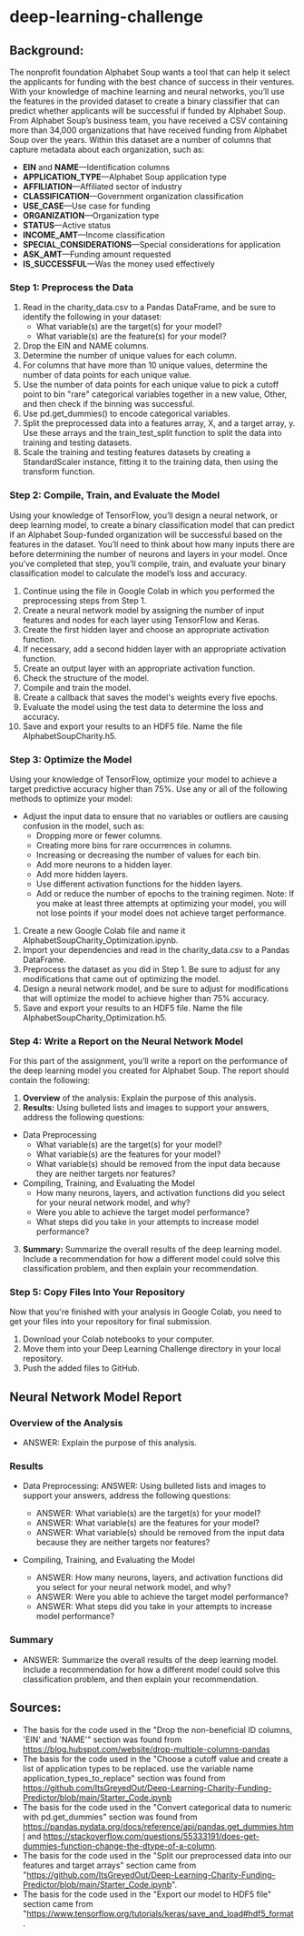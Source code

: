 # deep-learning-challenge
## **Background:**
The nonprofit foundation Alphabet Soup wants a tool that can help it select the applicants for funding with the best chance of success in their ventures. With your knowledge of machine learning and neural networks, you’ll use the features in the provided dataset to create a binary classifier that can predict whether applicants will be successful if funded by Alphabet Soup. From Alphabet Soup’s business team, you have received a CSV containing more than 34,000 organizations that have received funding from Alphabet Soup over the years. Within this dataset are a number of columns that capture metadata about each organization, such as: 
- **EIN** and **NAME**—Identification columns
- **APPLICATION_TYPE**—Alphabet Soup application type
- **AFFILIATION**—Affiliated sector of industry
- **CLASSIFICATION**—Government organization classification
- **USE_CASE**—Use case for funding
- **ORGANIZATION**—Organization type
- **STATUS**—Active status
- **INCOME_AMT**—Income classification
- **SPECIAL_CONSIDERATIONS**—Special considerations for application
- **ASK_AMT**—Funding amount requested
- **IS_SUCCESSFUL**—Was the money used effectively

### **Step 1: Preprocess the Data**
1. Read in the charity_data.csv to a Pandas DataFrame, and be sure to identify the following in your dataset:
	- What variable(s) are the target(s) for your model?
	- What variable(s) are the feature(s) for your model?
2. Drop the EIN and NAME columns.
3. Determine the number of unique values for each column.
4. For columns that have more than 10 unique values, determine the number of data points for each unique value.
5. Use the number of data points for each unique value to pick a cutoff point to bin "rare" categorical variables together in a new value, Other, and then check if the binning was successful.
6. Use pd.get_dummies() to encode categorical variables.
7. Split the preprocessed data into a features array, X, and a target array, y. Use these arrays and the train_test_split function to split the data into training and testing datasets.
8. Scale the training and testing features datasets by creating a StandardScaler instance, fitting it to the training data, then using the transform function.

### **Step 2: Compile, Train, and Evaluate the Model**
Using your knowledge of TensorFlow, you’ll design a neural network, or deep learning model, to create a binary classification model that can predict if an Alphabet Soup-funded organization will be successful based on the features in the dataset. You’ll need to think about how many inputs there are before determining the number of neurons and layers in your model. Once you’ve completed that step, you’ll compile, train, and evaluate your binary classification model to calculate the model’s loss and accuracy.
1. Continue using the file in Google Colab in which you performed the preprocessing steps from Step 1.
2. Create a neural network model by assigning the number of input features and nodes for each layer using TensorFlow and Keras.
3. Create the first hidden layer and choose an appropriate activation function.
4. If necessary, add a second hidden layer with an appropriate activation function.
5. Create an output layer with an appropriate activation function.
6. Check the structure of the model.
7. Compile and train the model.
8. Create a callback that saves the model's weights every five epochs.
9. Evaluate the model using the test data to determine the loss and accuracy.
10. Save and export your results to an HDF5 file. Name the file AlphabetSoupCharity.h5.

### **Step 3: Optimize the Model**
Using your knowledge of TensorFlow, optimize your model to achieve a target predictive accuracy higher than 75%. Use any or all of the following methods to optimize your model: 
- Adjust the input data to ensure that no variables or outliers are causing confusion in the model, such as:
	- Dropping more or fewer columns.
	- Creating more bins for rare occurrences in columns.
	- Increasing or decreasing the number of values for each bin.
	- Add more neurons to a hidden layer.
	- Add more hidden layers.
	- Use different activation functions for the hidden layers.
	- Add or reduce the number of epochs to the training regimen.
Note: If you make at least three attempts at optimizing your model, you will not lose points if your model does not achieve target performance.
1. Create a new Google Colab file and name it AlphabetSoupCharity_Optimization.ipynb.
2. Import your dependencies and read in the charity_data.csv to a Pandas DataFrame.
3. Preprocess the dataset as you did in Step 1. Be sure to adjust for any modifications that came out of optimizing the model.
4. Design a neural network model, and be sure to adjust for modifications that will optimize the model to achieve higher than 75% accuracy.
5. Save and export your results to an HDF5 file. Name the file AlphabetSoupCharity_Optimization.h5.

### **Step 4: Write a Report on the Neural Network Model**
For this part of the assignment, you’ll write a report on the performance of the deep learning model you created for Alphabet Soup. The report should contain the following:
1. **Overview** of the analysis: Explain the purpose of this analysis.
2. **Results:** Using bulleted lists and images to support your answers, address the following questions:
- Data Preprocessing
	- What variable(s) are the target(s) for your model?
	- What variable(s) are the features for your model?
	- What variable(s) should be removed from the input data because they are neither targets nor features?
- Compiling, Training, and Evaluating the Model
	- How many neurons, layers, and activation functions did you select for your neural network model, and why?
	- Were you able to achieve the target model performance?
	- What steps did you take in your attempts to increase model performance?
3. **Summary:** Summarize the overall results of the deep learning model. Include a recommendation for how a different model could solve this classification problem, and then explain your recommendation.

### **Step 5: Copy Files Into Your Repository**
Now that you're finished with your analysis in Google Colab, you need to get your files into your repository for final submission.
1. Download your Colab notebooks to your computer.
2. Move them into your Deep Learning Challenge directory in your local repository.
3. Push the added files to GitHub.

## Neural Network Model Report
### **Overview of the Analysis**
 - ANSWER: Explain the purpose of this analysis.

### **Results**
- Data Preprocessing: ANSWER: Using bulleted lists and images to support your answers, address the following questions:
	- ANSWER: What variable(s) are the target(s) for your model?
	- ANSWER: What variable(s) are the features for your model?
	- ANSWER: What variable(s) should be removed from the input data because they are neither targets nor features?

- Compiling, Training, and Evaluating the Model
	- ANSWER: How many neurons, layers, and activation functions did you select for your neural network model, and why?
	- ANSWER: Were you able to achieve the target model performance?
	- ANSWER: What steps did you take in your attempts to increase model performance?

### **Summary**
- ANSWER: Summarize the overall results of the deep learning model. Include a recommendation for how a different model could solve this classification problem, and then explain your recommendation.

## **Sources:**
- The basis for the code used in the "Drop the non-beneficial ID columns, 'EIN' and 'NAME'" section was found from https://blog.hubspot.com/website/drop-multiple-columns-pandas
- The basis for the code used in the "Choose a cutoff value and create a list of application types to be replaced. use the variable name application_types_to_replace" section was found from https://github.com/ItsGreyedOut/Deep-Learning-Charity-Funding-Predictor/blob/main/Starter_Code.ipynb
- The basis for the code used in the "Convert categorical data to numeric with pd.get_dummies" section was found from https://pandas.pydata.org/docs/reference/api/pandas.get_dummies.html and https://stackoverflow.com/questions/55333191/does-get-dummies-function-change-the-dtype-of-a-column.
- The basis for the code used in the "Split our preprocessed data into our features and target arrays" section came from "https://github.com/ItsGreyedOut/Deep-Learning-Charity-Funding-Predictor/blob/main/Starter_Code.ipynb".
- The basis for the code used in the "Export our model to HDF5 file" section came from "https://www.tensorflow.org/tutorials/keras/save_and_load#hdf5_format.